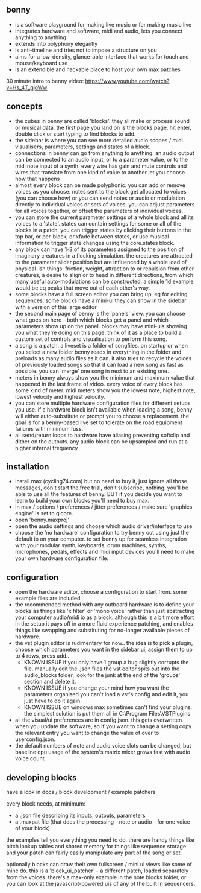 benny
-----
- is a software playground for making live music or for making music live
- integrates hardware and software, midi and audio, lets you connect anything to anything
- extends into polyphony elegantly
- is anti-timeline and tries not to impose a structure on you
- aims for a low-density, glance-able interface that works for touch and mouse/keyboard use
- is an extendible and hackable place to host your own max patches

30 minute intro to benny video:
https://www.youtube.com/watch?v=Hs_4T_gjoWw

concepts
--------
- the cubes in benny are called 'blocks'. they all make or process sound or musical data. the first page you land on is the blocks page. hit enter, double click or start typing to find blocks to add.
- the sidebar is where you can see more detailed audio scopes / midi visualisers, parameters, settings and states of a block.
- connections in benny can go from anything to anything. an audio output can be connected to an audio input, or to a parameter value, or to the midi note input of a synth. every wire has gain and mute controls and wires that translate from one kind of value to another let you choose how that happens
- almost every block can be made polyphonic. you can add or remove voices as you choose. notes sent to the block get allocated to voices (you can choose how) or you can send notes or audio or modulation directly to individual voices or sets of voices. you can adjust parameters for all voices together, or offset the parameters of individual voices.
- you can store the current parameter settings of a whole block and all its voices to a 'state'. states can contain settings for some or all of the blocks in a patch. you can trigger states by clicking their buttons in the top bar, or per-block, or xfade between states, or use musical information to trigger state changes using the core.states block.
- any block can have 1-3 of its parameters assigned to the position of imaginary creatures in a flocking simulation. the creatures are attracted to the parameter slider position but are influenced by a whole load of physical-ish things: friction, weight, attraction to or repulsion from other creatures, a desire to align or to head in different directions, from which many useful auto-modulations can be constructed. a simple 1d example would be eq peaks that move out of each other's way.
- some blocks have a full screen editor you can bring up, eg for editing sequences. some blocks have a mini-ui they can show in the sidebar with a version of this large editor
- the second main page of benny is the 'panels' view. you can choose what goes on here - both which blocks get a panel and which parameters show up on the panel. blocks may have mini-uis showing you what they're doing on this page. think of it as a place to build a custom set of controls and visualisation to perform this song.
- a song is a patch. a liveset is a folder of songfiles. on startup or when you select a new folder benny reads in everything in the folder and preloads as many audio files as it can. it also tries to recycle the voices of previously loaded songs so that it can load a new song as fast as possible. you can 'merge' one song in next to an existing one.
- meters in benny always show you the minimum and maximum value that happened in the last frame of video. every voice of every block has some kind of meter. midi meters show you the lowest note, highest note, lowest velocity and highest velocity.
- you can store multiple hardware configuration files for different setups you use. if a hardware block isn't available when loading a song, benny will either auto-substitute or prompt you to choose a replacement. the goal is for a benny-based live set to tolerate on the road equipment failures with minimum fuss.
- all send/return loops to hardware have aliasing preventing softclip and dither on the outputs. any audio block can be upsampled and run at a higher internal frequency

installation
------------
- install max (cycling74.com) but no need to buy it, just ignore all those messages, don't start the free trial, don't subscribe, nothing. you'll be able to use all the features of benny. BUT if you decide you want to learn to build your own blocks you'll need to buy max.
- in max / options / preferences / jitter preferences / make sure 'graphics engine' is set to glcore.
- open 'benny.maxproj'
- open the audio settings and choose which audio driver/interface to use
- choose the 'no hardware' configuration to try benny out using just the default io on your computer. to set benny up for seamless integration with your modular synth, keyboards, drum machines, synths, microphones, pedals, effects and midi input devices you'll need to make your own hardware configuration file.

configuration
-------------
- open the hardware editor, choose a configuration to start from. some example files are included.
- the recommended method with any outboard hardware is to define your blocks as things like 'x filter' or 'mono voice' rather than just abstracting your computer audio/midi io as a block. although this is a bit more effort in the setup it pays off in a more fluid experience patching, and enables things like swapping and substituting for no-longer available pieces of hardware.
- the vst plugin editor is rudimentary for now.. the idea is to pick a plugin, choose which parameters you want in the sidebar ui, assign them to up to 4 rows, press add..
    - KNOWN ISSUE if you only have 1 group a bug slightly corrupts the file. manually edit the .json files the vst editor spits out into the audio_blocks folder, look for the junk at the end of the 'groups' section and delete it.
    - KNOWN ISSUE if you change your mind how you want the parameters organised you can't load a vst's config and edit it, you just have to do it again 
    - KNOWN ISSUE on windows max sometimes can't find your plugins. the simplest solution is put them all in C:\Program Files\VSTPlugins
- all the visual/ui preferences are in config.json. this gets overwritten when you update the software, so if you want to change a setting copy the relevant entry you want to change the value of over to userconfig.json.
- the default numbers of note and audio voice slots can be changed, but baseline cpu usage of the system's matrix mixer grows fast with audio voice count.
   
developing blocks
-----------------
have a look in docs / block development / example patchers

every block needs, at minimum:
- a .json file describing its inputs, outputs, parameters
- a .maxpat file (that does the processing - note or audio - for one voice of your block)

the examples tell you everything you need to do. there are handy things like pitch lookup tables and shared memory for things like sequence storage and your patch can fairly easily manipulate any part of the song or set. 

optionally blocks can draw their own fullscreen / mini ui views like some of mine do. this is a 'block_ui_patcher' - a different patch, loaded separately from the voices. there's a max-only example in the note blocks folder, or you can look at the javascript-powered uis of any of the built in sequencers.
